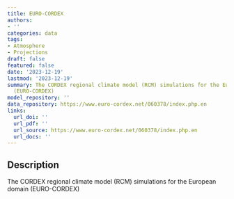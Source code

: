 ```yaml
---
title: EURO-CORDEX
authors:
- ''
categories: data
tags:
- Atmosphere
- Projections
draft: false
featured: false
date: '2023-12-19'
lastmod: '2023-12-19'
summary: The CORDEX regional climate model (RCM) simulations for the European domain
  (EURO-CORDEX)
model_repository: ''
data_repository: https://www.euro-cordex.net/060378/index.php.en
links:
  url_doi: ''
  url_pdf: ''
  url_source: https://www.euro-cordex.net/060378/index.php.en
  url_docs: ''
---
```


## Description

The CORDEX regional climate model (RCM) simulations for the European domain (EURO-CORDEX)

